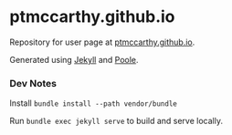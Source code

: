 # ptmccarthy.github.io

Repository for user page at [ptmccarthy.github.io](http://ptmccarthy.github.io).

Generated using [Jekyll](https://github.com/jekyll/jekyll) and [Poole](https://github.com/poole/poole).

### Dev Notes

Install `bundle install --path vendor/bundle`

Run `bundle exec jekyll serve` to build and serve locally.
